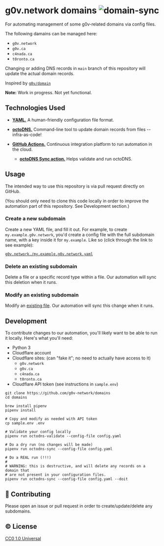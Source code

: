 # g0v.network domains ![domain-sync](https://github.com/g0v-network/domains/workflows/domain-sync/badge.svg?branch=main)

For automating management of some g0v-related domains via config files.

The following damains can be managed here:
- `g0v.network`
- `g0v.ca`
- `c4nada.ca`
- `t0ronto.ca`

Changing or adding DNS records in `main` branch of this repository will update
the actual domain records.

Inspired by [`g0v/domain`][g0v/domain]

   [g0v/domain]: https://github.com/g0v/domain

**Note:** Work in progress. Not yet functional.

## Technologies Used

- [**YAML.**][yaml] A human-friendly configuration file format.
- [**octoDNS.**][octodns] Command-line tool to update domain records from files -- infra-as-code!
- [**GitHub Actions.**][gh-actions] Continuous integration platform to run automation in the cloud.
  - [**octoDNS Sync action.**][octosync] Helps validate and run octoDNS.

   [yaml]: https://docs.ansible.com/ansible/latest/reference_appendices/YAMLSyntax.html
   [octodns]: https://github.com/octodns/octodns
   [gh-actions]: https://github.com/features/actions
   [octosync]: https://github.com/solvaholic/octodns-sync

## Usage

The intended way to use this repository is via pull request directly on GitHub.

(You should only need to clone this code locally in order to improve the
automation part of this repository. See Development section.)

### Create a new subdomain

Create a new YAML file, and fill it out. For example, to create
`my.example.g0v.network`, you'd create a config file with the full subdomain
name, with a key inside it for `my.example`. Like so (click through the link to
see example):

[`g0v.network./my.example.g0v.network.yaml`][new-subdomain]

   [new-subdomain]: https://github.com/g0v-network/domains/new/main?filename=g0v.network./my.example.g0v.network.yaml&value=my.example%3A%0A%20%20-%20type%3A%20A%0A%20%20%20%20value%3A%0A%20%20%20%20%20%20-%20123.45.67.89

### Delete an existing subdomain

Delete a file or a specific record type within a file. Our automation will sync
this deletion when it runs.

### Modify an existing subdomain

Modify an [existing file][existing]. Our automation will sync this change when
it runs.

   [existing]: /g0v.network./g0v.network.yaml

## Development

To contribute changes to our automation, you'll likely want to be able to run it locally. Here's what you'll need:

- Python 3
- Cloudflare account
- Cloudflare sites: (can "fake it"; no need to actually have access to it)
  - `g0v.network`
  - `g0v.ca`
  - `c4nada.ca`
  - `t0ronto.ca`
- Cloudflare API token (see instructions in `sample.env`)

```
git clone https://github.com/g0v-network/domains
cd domains

brew install pipenv
pipenv install

# Copy and modify as needed with API token
cp sample.env .env

# Validate your config locally
pipenv run octodns-validate --config-file config.yaml

# Do a dry run (no changes will be made)
pipenv run octodns-sync --config-file config.yaml

# Do a REAL run (!!!)
#
# WARNING: this is destructive, and will delete any records on a domain that
# are not present in your configuration files.
pipenv run octodns-sync --config-file config.yaml --doit
```

## :muscle: Contributing

Please open an issue or pull request in order to create/update/delete any
subdomains.

## :copyright: License

[CC0 1.0 Universal](https://creativecommons.org/publicdomain/zero/1.0/)
